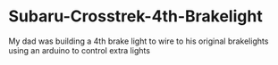 # Subaru-Crosstrek-4th-Brakelight
My dad was building a 4th brake light to wire to his original brakelights using an arduino to control extra lights 
